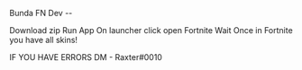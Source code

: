 Bunda FN Dev --

Download zip
Run App
On launcher click open Fortnite
Wait
Once in Fortnite you have all skins!

IF YOU HAVE ERRORS DM - Raxter#0010
